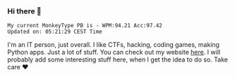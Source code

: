 ### Hi there 👋
<!-- PB START -->
```
My current MonkeyType PB is - WPM:94.21 Acc:97.42
Updated on: 05:21:29 CEST Time
```
<!-- PB END -->
I'm an IT person, just overall. I like CTFs, hacking, coding games, making Python apps. Just a lot of stuff.
You can check out my website [here](https://skill3472.github.io/).
I will probably add some interesting stuff here, when I get the idea to do so. Take care ❤️
